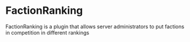# FactionRanking
FactionRanking is a plugin that allows server administrators to put factions in competition in different rankings
